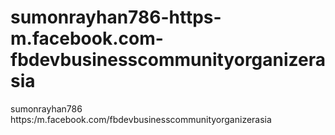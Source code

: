 # sumonrayhan786-https-m.facebook.com-fbdevbusinesscommunityorganizerasia
sumonrayhan786 https:/m.facebook.com/fbdevbusinesscommunityorganizerasia

